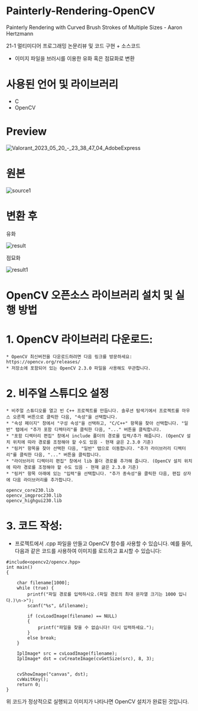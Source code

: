 # Painterly-Rendering-OpenCV
Painterly Rendering with Curved Brush Strokes of Multiple Sizes - Aaron Hertzmann

21-1 멀티미디어 프로그래밍 논문리뷰 및 코드 구현 + 소스코드

- 이미지 파일을 브러시를 이용한 유화 혹은 점묘화로 변환

# 사용된 언어 및 라이브러리
* C
* OpenCV


# Preview

![Valorant_2023_05_20_-_23_38_47_04_AdobeExpress](https://github.com/chataeg/C-Game-Project/assets/38041722/1a143723-ba80-4e9d-b9c6-7052cbfe7b6d)


# 원본

![source1](https://github.com/chataeg/Painterly-Rendering-OpenCV/assets/38041722/225f19a6-633c-46f3-ad35-d11e543c4b39)



# 변환 후


유화

![result](https://github.com/chataeg/Painterly-Rendering-OpenCV/assets/38041722/5070c478-57b7-4728-b8a1-57697a90854c)


점묘화

![result1](https://github.com/chataeg/Painterly-Rendering-OpenCV/assets/38041722/3b224ab7-0c5d-46e6-9079-5a0e9c967448)



# OpenCV 오픈소스 라이브러리 설치 및 실행 방법

# 1. OpenCV 라이브러리 다운로드:

```
* OpenCV 최신버전을 다운로드하려면 다음 링크를 방문하세요: https://opencv.org/releases/ 
* 저장소에 포함되어 있는 OpenCV 2.3.0 파일을 사용해도 무관합니다.
```

# 2. 비주얼 스튜디오 설정
```
* 비주얼 스튜디오를 열고 빈 C++ 프로젝트를 만듭니다. 솔루션 탐색기에서 프로젝트를 마우스 오른쪽 버튼으로 클릭한 다음, "속성"을 선택합니다. 
* "속성 페이지" 창에서 "구성 속성"을 선택하고, "C/C++" 항목을 찾아 선택합니다. "일반" 탭에서 "추가 포함 디렉터리"를 클릭한 다음, "..." 버튼을 클릭합니다. 
* "포함 디렉터리 편집" 창에서 include 폴더의 경로를 입력/추가 해줍니다. (OpenCV 설치 위치에 따라 경로를 조정해야 할 수도 있음 - 현재 글은 2.3.0 기준)
* "링커" 항목을 찾아 선택한 다음, "일반" 탭으로 이동합니다. "추가 라이브러리 디렉터리"를 클릭한 다음, "..." 버튼을 클릭합니다. 
* "라이브러리 디렉터리 편집" 창에서 lib 폴더 경로를 추가해 줍니다. (OpenCV 설치 위치에 따라 경로를 조정해야 할 수도 있음 - 현재 글은 2.3.0 기준)
* "링커" 항목 아래에 있는 "입력"을 선택합니다. "추가 종속성"을 클릭한 다음, 편집 상자에 다음 라이브러리를 추가합니다.
```

```
opencv_core230.lib
opencv_imgproc230.lib
opencv_highgui230.lib
```

# 3. 코드 작성:

* 프로젝트에서 .cpp 파일을 만들고 OpenCV 함수를 사용할 수 있습니다. 예를 들어, 다음과 같은 코드를 사용하여 이미지를 로드하고 표시할 수 있습니다:

```
#include<opencv2/opencv.hpp>
int main()
{
	
	char filename[1000];
	while (true) {
		printf("파일 경로를 입력하시오.(파일 경로의 최대 문자열 크기는 1000 입니다.)\n->");
		scanf("%s", &filename);

		if (cvLoadImage(filename) == NULL)
		{
			printf("파일을 찾을 수 없습니다! 다시 입력하세요.");
		}
		else break;
	}

	IplImage* src = cvLoadImage(filename); 
	IplImage* dst = cvCreateImage(cvGetSize(src), 8, 3); 
	
	
	cvShowImage("canvas", dst);
	cvWaitKey();
	return 0;
}
```

위 코드가 정상적으로 실행되고 이미지가 나타나면 OpenCV 설치가 완료된 것입니다.



